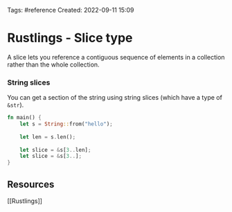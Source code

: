 Tags: #reference 
Created: 2022-09-11 15:09

# Rustlings - Slice type
A slice lets you reference a contiguous sequence of elements in a collection rather than the whole collection.

### String slices
You can get a section of the string using string slices (which have a type of `&str`).

```rust
fn main() {
	let s = String::from("hello");
	
	let len = s.len();
	
	let slice = &s[3..len];
	let slice = &s[3..];
}
```

## Resources
[[Rustlings]]